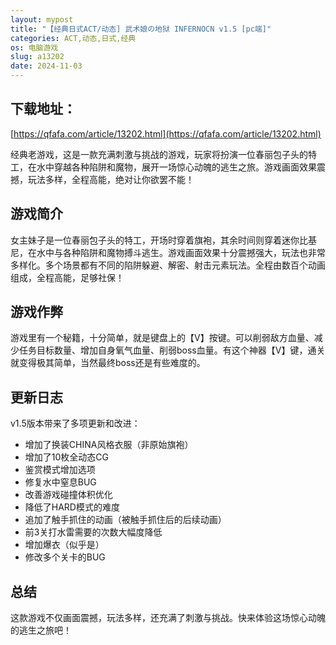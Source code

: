 ```yaml
---
layout: mypost
title: "【经典日式ACT/动态] 武术娘の地狱 INFERNOCN v1.5 [pc端]"
categories: ACT,动态,日式,经典
os: 电脑游戏
slug: a13202
date: 2024-11-03
---
```


## 下载地址：

[https://qfafa.com/article/13202.html](https://qfafa.com/article/13202.html)

经典老游戏，这是一款充满刺激与挑战的游戏，玩家将扮演一位春丽包子头的特工，在水中穿越各种陷阱和魔物，展开一场惊心动魄的逃生之旅。游戏画面效果震撼，玩法多样，全程高能，绝对让你欲罢不能！

## 游戏简介

女主妹子是一位春丽包子头的特工，开场时穿着旗袍，其余时间则穿着迷你比基尼，在水中与各种陷阱和魔物搏斗逃生。游戏画面效果十分震撼强大，玩法也非常多样化。多个场景都有不同的陷阱躲避、解密、射击元素玩法。全程由数百个动画组成，全程高能，足够社保！

## 游戏作弊

游戏里有一个秘籍，十分简单，就是键盘上的【V】按键。可以削弱敌方血量、减少任务目标数量、增加自身氧气血量、削弱boss血量。有这个神器【V】键，通关就变得极其简单，当然最终boss还是有些难度的。

## 更新日志

v1.5版本带来了多项更新和改进：

- 增加了换装CHINA风格衣服（非原始旗袍）
- 增加了10枚全动态CG
- 鉴赏模式增加选项
- 修复水中窒息BUG
- 改善游戏碰撞体积优化
- 降低了HARD模式的难度
- 追加了触手抓住的动画（被触手抓住后的后续动画）
- 前3关打水雷需要的次数大幅度降低
- 增加爆衣（似乎是）
- 修改多个关卡的BUG

## 总结

这款游戏不仅画面震撼，玩法多样，还充满了刺激与挑战。快来体验这场惊心动魄的逃生之旅吧！
